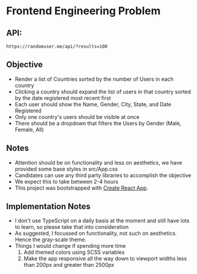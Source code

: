 # Frontend Engineering Problem

## API:

```
https://randomuser.me/api/?results=100
```

## Objective

- Render a list of Countries sorted by the number of Users in each country
- Clicking a country should expand the list of users in that country sorted by the date registered most recent first
- Each user should show the Name, Gender, City, State, and Date Registered
- Only one country's users should be visible at once
- There should be a dropdown that filters the Users by Gender (Male, Female, All)

## Notes

- Attention should be on functionality and less on aesthetics, we have provided some base styles in src/App.css
- Candidates can use any third party libraries to accomplish the objective
- We expect this to take between 2-4 hours
- This project was bootstrapped with [Create React App](https://github.com/facebook/create-react-app).

## Implementation Notes

- I don't use TypeScript on a daily basis at the moment and still have lots to learn, so please take that into consideration
- As suggested, I focussed on functionality, not such on aesthetics. Hence the gray-scale theme.
- Things I would change if spending more time
  1. Add themed colors using SCSS variables
  2. Make the app responsive all the way down to viewport widths less than 200px and greater than 2500px
